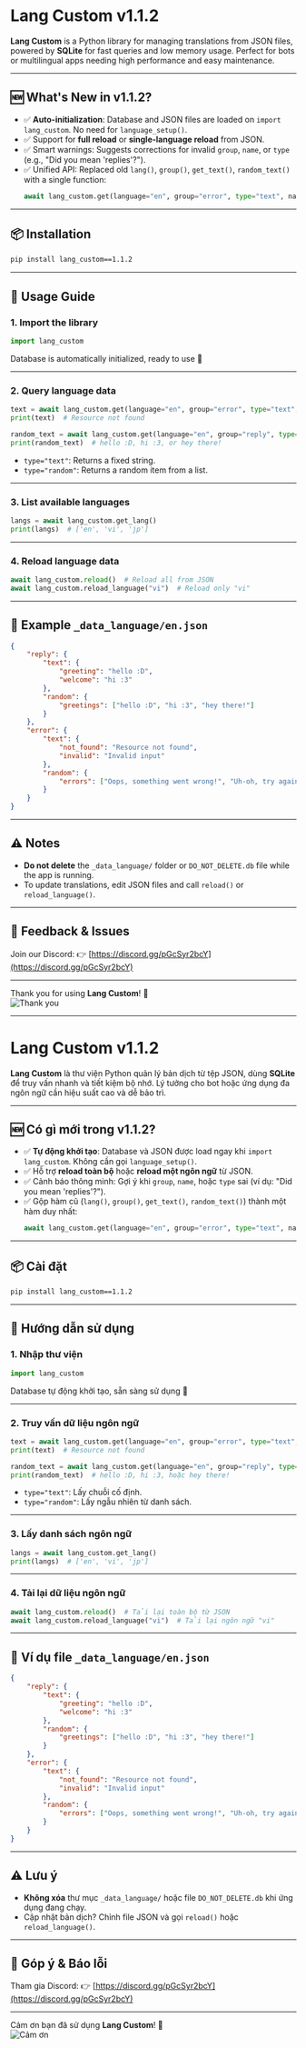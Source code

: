 # Lang Custom v1.1.2

**Lang Custom** is a Python library for managing translations from JSON files, powered by **SQLite** for fast queries and low memory usage. Perfect for bots or multilingual apps needing high performance and easy maintenance.

---

## 🆕 What's New in v1.1.2?

* ✅ **Auto-initialization**: Database and JSON files are loaded on `import lang_custom`. No need for `language_setup()`.
* ✅ Support for **full reload** or **single-language reload** from JSON.
* ✅ Smart warnings: Suggests corrections for invalid `group`, `name`, or `type` (e.g., "Did you mean 'replies'?").
* ✅ Unified API: Replaced old `lang()`, `group()`, `get_text()`, `random_text()` with a single function:
  ```python
  await lang_custom.get(language="en", group="error", type="text", name="not_found")
  ```

---

## 📦 Installation

```bash
pip install lang_custom==1.1.2
```

---

## 🚀 Usage Guide

### 1. Import the library

```python
import lang_custom
```

Database is automatically initialized, ready to use 🎉

---

### 2. Query language data

```python
text = await lang_custom.get(language="en", group="error", type="text", name="not_found")
print(text)  # Resource not found

random_text = await lang_custom.get(language="en", group="reply", type="random", name="greetings")
print(random_text)  # hello :D, hi :3, or hey there!
```

* `type="text"`: Returns a fixed string.
* `type="random"`: Returns a random item from a list.

---

### 3. List available languages

```python
langs = await lang_custom.get_lang()
print(langs)  # ['en', 'vi', 'jp']
```

---

### 4. Reload language data

```python
await lang_custom.reload()  # Reload all from JSON
await lang_custom.reload_language("vi")  # Reload only "vi"
```

---

## 📁 Example `_data_language/en.json`

```json
{
    "reply": {
        "text": {
            "greeting": "hello :D",
            "welcome": "hi :3"
        },
        "random": {
            "greetings": ["hello :D", "hi :3", "hey there!"]
        }
    },
    "error": {
        "text": {
            "not_found": "Resource not found",
            "invalid": "Invalid input"
        },
        "random": {
            "errors": ["Oops, something went wrong!", "Uh-oh, try again!"]
        }
    }
}
```

---

## ⚠️ Notes

* **Do not delete** the `_data_language/` folder or `DO_NOT_DELETE.db` file while the app is running.
* To update translations, edit JSON files and call `reload()` or `reload_language()`.

---

## 💬 Feedback & Issues

Join our Discord:
👉 [https://discord.gg/pGcSyr2bcY](https://discord.gg/pGcSyr2bcY)

---

Thank you for using **Lang Custom**! 🚀  
![Thank you](https://github.com/GauCandy/WhiteCat/blob/main/thank.gif)

---

# Lang Custom v1.1.2

**Lang Custom** là thư viện Python quản lý bản dịch từ tệp JSON, dùng **SQLite** để truy vấn nhanh và tiết kiệm bộ nhớ. Lý tưởng cho bot hoặc ứng dụng đa ngôn ngữ cần hiệu suất cao và dễ bảo trì.

---

## 🆕 Có gì mới trong v1.1.2?

* ✅ **Tự động khởi tạo**: Database và JSON được load ngay khi `import lang_custom`. Không cần gọi `language_setup()`.
* ✅ Hỗ trợ **reload toàn bộ** hoặc **reload một ngôn ngữ** từ JSON.
* ✅ Cảnh báo thông minh: Gợi ý khi `group`, `name`, hoặc `type` sai (ví dụ: "Did you mean 'replies'?").
* ✅ Gộp hàm cũ (`lang()`, `group()`, `get_text()`, `random_text()`) thành một hàm duy nhất:
  ```python
  await lang_custom.get(language="en", group="error", type="text", name="not_found")
  ```

---

## 📦 Cài đặt

```bash
pip install lang_custom==1.1.2
```

---

## 🚀 Hướng dẫn sử dụng

### 1. Nhập thư viện

```python
import lang_custom
```

Database tự động khởi tạo, sẵn sàng sử dụng 🎉

---

### 2. Truy vấn dữ liệu ngôn ngữ

```python
text = await lang_custom.get(language="en", group="error", type="text", name="not_found")
print(text)  # Resource not found

random_text = await lang_custom.get(language="en", group="reply", type="random", name="greetings")
print(random_text)  # hello :D, hi :3, hoặc hey there!
```

* `type="text"`: Lấy chuỗi cố định.
* `type="random"`: Lấy ngẫu nhiên từ danh sách.

---

### 3. Lấy danh sách ngôn ngữ

```python
langs = await lang_custom.get_lang()
print(langs)  # ['en', 'vi', 'jp']
```

---

### 4. Tải lại dữ liệu ngôn ngữ

```python
await lang_custom.reload()  # Tải lại toàn bộ từ JSON
await lang_custom.reload_language("vi")  # Tải lại ngôn ngữ "vi"
```

---

## 📁 Ví dụ file `_data_language/en.json`

```json
{
    "reply": {
        "text": {
            "greeting": "hello :D",
            "welcome": "hi :3"
        },
        "random": {
            "greetings": ["hello :D", "hi :3", "hey there!"]
        }
    },
    "error": {
        "text": {
            "not_found": "Resource not found",
            "invalid": "Invalid input"
        },
        "random": {
            "errors": ["Oops, something went wrong!", "Uh-oh, try again!"]
        }
    }
}
```

---

## ⚠️ Lưu ý

* **Không xóa** thư mục `_data_language/` hoặc file `DO_NOT_DELETE.db` khi ứng dụng đang chạy.
* Cập nhật bản dịch? Chỉnh file JSON và gọi `reload()` hoặc `reload_language()`.

---

## 💬 Góp ý & Báo lỗi

Tham gia Discord:
👉 [https://discord.gg/pGcSyr2bcY](https://discord.gg/pGcSyr2bcY)

---

Cảm ơn bạn đã sử dụng **Lang Custom**! 🚀  
![Cảm ơn](https://github.com/GauCandy/WhiteCat/blob/main/thank.gif)